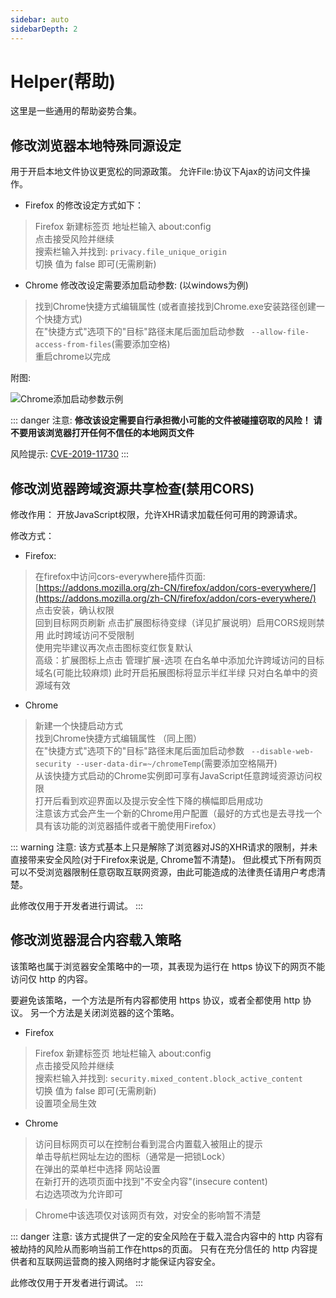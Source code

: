 ```yaml
---
sidebar: auto
sidebarDepth: 2
---
```


# Helper(帮助)

这里是一些通用的帮助姿势合集。

## 修改浏览器本地特殊同源设定

用于开启本地文件协议更宽松的同源政策。
允许File:协议下Ajax的访问文件操作。

- Firefox 的修改设定方式如下：
> Firefox 新建标签页 地址栏输入 about:config  
> 点击接受风险并继续  
> 搜索栏输入并找到: `privacy.file_unique_origin`  
> 切换 值为 false 即可(无需刷新)  

- Chrome 修改改设定需要添加启动参数: (以windows为例) 
> 找到Chrome快捷方式编辑属性 (或者直接找到Chrome.exe安装路径创建一个快捷方式)   
> 在"快捷方式"选项下的"目标"路径末尾后面加启动参数 ` --allow-file-access-from-files`(需要添加空格)  
> 重启chrome以完成  

附图:  
<p>
  <img :src="$withBase('/assets/images/add-file-access.jpg')" alt="Chrome添加启动参数示例">
</p>
<!-- ![Chrome添加启动参数示例](/assets/images/add-file-access.jpg) -->

::: danger 注意:
**修改该设定需要自行承担微小可能的文件被碰撞窃取的风险！**
**请不要用该浏览器打开任何不信任的本地网页文件**  

风险提示: [CVE-2019-11730](https://www.mozilla.org/en-US/security/advisories/mfsa2019-21/#CVE-2019-11730)
:::


## 修改浏览器跨域资源共享检查(禁用CORS)

修改作用：
开放JavaScript权限，允许XHR请求加载任何可用的跨源请求。

修改方式：
<!-- Refer: https://stackoverflow.com/questions/41395583/how-to-disable-cors-in-mozilla-firefox -->
- Firefox:
> 在firefox中访问cors-everywhere插件页面: [https://addons.mozilla.org/zh-CN/firefox/addon/cors-everywhere/](https://addons.mozilla.org/zh-CN/firefox/addon/cors-everywhere/)  
> 点击安装，确认权限  
> 回到目标网页刷新 点击扩展图标待变绿（详见扩展说明）启用CORS规则禁用 此时跨域访问不受限制  
> 使用完毕建议再次点击图标变红恢复默认  
> 高级：扩展图标上点击 管理扩展-选项 在白名单中添加允许跨域访问的目标域名(可能比较麻烦)
>     此时开启拓展图标将显示半红半绿 只对白名单中的资源域有效

<!-- Refer: https://alfilatov.com/posts/run-chrome-without-cors/ -->
- Chrome 
> 新建一个快捷启动方式  
> 找到Chrome快捷方式编辑属性 （同上图）  
> 在"快捷方式"选项下的"目标"路径末尾后面加启动参数 ` --disable-web-security --user-data-dir=~/chromeTemp`(需要添加空格隔开)    
> 从该快捷方式启动的Chrome实例即可享有JavaScript任意跨域资源访问权限  
> 打开后看到欢迎界面以及提示安全性下降的横幅即启用成功  
> 注意该方式会产生一个新的Chrome用户配置（最好的方式也是去寻找一个具有该功能的浏览器插件或者干脆使用Firefox）

::: warning 注意:
该方式基本上只是解除了浏览器对JS的XHR请求的限制，并未直接带来安全风险(对于Firefox来说是, Chrome暂不清楚)。
但此模式下所有网页可以不受浏览器限制任意窃取互联网资源，由此可能造成的法律责任请用户考虑清楚。

此修改仅用于开发者进行调试。
:::


## 修改浏览器混合内容载入策略
<!-- Refer https://juemuren4449.com/archives/chrome-mixed-content-solution -->
该策略也属于浏览器安全策略中的一项，其表现为运行在 https 协议下的网页不能访问仅 http 的内容。

要避免该策略，一个方法是所有内容都使用 https 协议，或者全都使用 http 协议。
另一个方法是关闭浏览器的这个策略。

- Firefox
> Firefox 新建标签页 地址栏输入 about:config  
> 点击接受风险并继续  
> 搜索栏输入并找到: `security.mixed_content.block_active_content`  
> 切换 值为 false 即可(无需刷新)  
> 设置项全局生效  

- Chrome
<!-- Relative chrome://flags/#treat-unsafe-downloads-as-active-content -->
> 访问目标网页可以在控制台看到混合内置载入被阻止的提示  
> 单击导航栏网址左边的图标（通常是一把锁Lock）  
> 在弹出的菜单栏中选择 网站设置  
> 在新打开的选项页面中找到"不安全内容"(insecure content)  
> 右边选项改为允许即可  

> Chrome中该选项仅对该网页有效，对安全的影响暂不清楚

::: danger 注意:
该方式提供了一定的安全风险在于载入混合内容中的 http 内容有被劫持的风险从而影响当前工作在https的页面。
只有在充分信任的 http 内容提供者和互联网运营商的接入网络时才能保证内容安全。

此修改仅用于开发者进行调试。
:::
